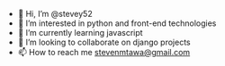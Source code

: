 - 👋 Hi, I’m @stevey52
- 👀 I’m interested in python and front-end technologies
- 🌱 I’m currently learning javascript
- 💞️ I’m looking to collaborate on django projects
- 📫 How to reach me stevenmtawa@gmail.com

<!---
stevey52/stevey52 is a ✨ special ✨ repository because its `README.md` (this file) appears on your GitHub profile.
You can click the Preview link to take a look at your changes.
--->

